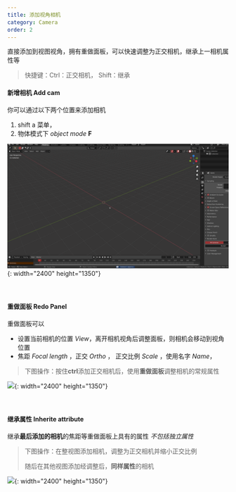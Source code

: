 ```yaml
---
title: 添加视角相机
category: Camera
order: 2
---
```


直接添加到视图视角，拥有重做面板，可以快速调整为正交相机，继承上一相机属性等

> 快捷键：Ctrl：正交相机， Shift：继承

#### 新增相机 Add cam

你可以通过以下两个位置来添加相机

1. shift a 菜单，
2. 物体模式下 *object mode* **F**

![](/uploads/addcam.gif){: width="2400" height="1350"}

#### &nbsp;

#### 重做面板 Redo Panel

重做面板可以

* 设置当前相机的位置 *View*，离开相机视角后调整面板，则相机会移动到视角位置
* 焦距 *Focal length* ，正交 *Ortho* ， 正交比例 *Scale* ，使用名字 *Name*，

> 下图操作：按住**ctrl**添加正交相机后，使用**重做面板**调整相机的常规属性

![](/uploads/addcam2.gif){: width="2400" height="1350"}

#### &nbsp;

#### 继承属性 Inherite attribute

继承**最后添加的相机**的焦距等重做面板上具有的属性 *不包括独立属性*

> 下图操作：在整视图添加相机，调整为正交相机并缩小正交比例
>
>
> 随后在其他视图添加经调整后，**同样属性**的相机

![](/uploads/addcam3.gif){: width="2400" height="1350"}

&nbsp;

&nbsp;

&nbsp;